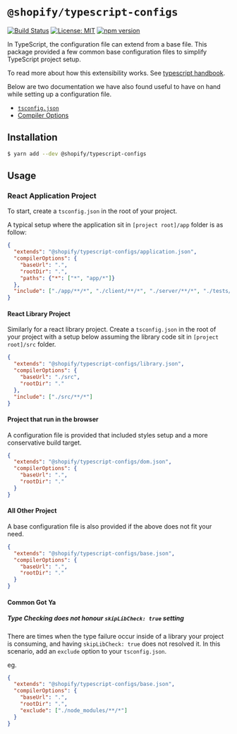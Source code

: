 # `@shopify/typescript-configs`

[![Build Status](https://travis-ci.com/Shopify/web-foundation.svg?branch=main)](https://travis-ci.com/Shopify/web-foundation)
[![License: MIT](https://img.shields.io/badge/License-MIT-green.svg)](../../LICENSE.md) [![npm version](https://badge.fury.io/js/%40shopify%2Ftypescript-configs.svg)](https://badge.fury.io/js/%40shopify%2Ftypescript-configs.svg)

In TypeScript, the configuration file can extend from a base file. This package provided a few common base configuration files to simplify TypeScript project setup.

To read more about how this extensibility works. See [typescript handbook](https://www.typescriptlang.org/docs/handbook/tsconfig-json.html#configuration-inheritance-with-extends).

Below are two documentation we have also found useful to have on hand while setting up a configuration file.

- [`tsconfig.json`](https://www.typescriptlang.org/docs/handbook/tsconfig-json.html)
- [Compiler Options](https://www.typescriptlang.org/docs/handbook/compiler-options.html)

## Installation

```bash
$ yarn add --dev @shopify/typescript-configs
```

## Usage

### React Application Project

To start, create a `tsconfig.json` in the root of your project.

A typical setup where the application sit in `[project root]/app` folder is as follow:

```json
{
  "extends": "@shopify/typescript-configs/application.json",
  "compilerOptions": {
    "baseUrl": ".",
    "rootDir": ".",
    "paths": {"*": ["*", "app/*"]}
  },
  "include": ["./app/**/*", "./client/**/*", "./server/**/*", "./tests/**/*"]
}
```

#### React Library Project

Similarly for a react library project. Create a `tsconfig.json` in the root of your project with a setup below assuming the library code sit in `[project root]/src` folder.

```json
{
  "extends": "@shopify/typescript-configs/library.json",
  "compilerOptions": {
    "baseUrl": "./src",
    "rootDir": "."
  },
  "include": ["./src/**/*"]
}
```

#### Project that run in the browser

A configuration file is provided that included styles setup and a more conservative build target.

```json
{
  "extends": "@shopify/typescript-configs/dom.json",
  "compilerOptions": {
    "baseUrl": ".",
    "rootDir": "."
  }
}
```

#### All Other Project

A base configuration file is also provided if the above does not fit your need.

```json
{
  "extends": "@shopify/typescript-configs/base.json",
  "compilerOptions": {
    "baseUrl": ".",
    "rootDir": "."
  }
}
```

#### Common Got Ya

##### Type Checking does not honour `skipLibCheck: true` setting

There are times when the type failure occur inside of a library your project is consuming, and having `skipLibCheck: true` does not resolved it. In this scenario, add an `exclude` option to your `tsconfig.json`.

eg.

```json
{
  "extends": "@shopify/typescript-configs/base.json",
  "compilerOptions": {
    "baseUrl": ".",
    "rootDir": ".",
    "exclude": ["./node_modules/**/*"]
  }
}
```
